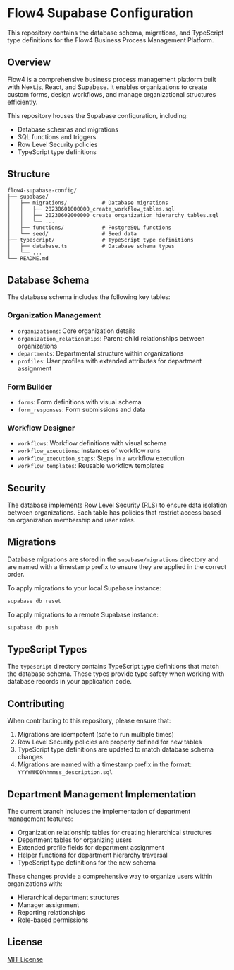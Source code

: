 # Flow4 Supabase Configuration

This repository contains the database schema, migrations, and TypeScript type definitions for the Flow4 Business Process Management Platform.

## Overview

Flow4 is a comprehensive business process management platform built with Next.js, React, and Supabase. It enables organizations to create custom forms, design workflows, and manage organizational structures efficiently.

This repository houses the Supabase configuration, including:
- Database schemas and migrations
- SQL functions and triggers
- Row Level Security policies
- TypeScript type definitions

## Structure

```
flow4-supabase-config/
├── supabase/
│   ├── migrations/           # Database migrations
│   │   ├── 20230601000000_create_workflow_tables.sql
│   │   ├── 20230602000000_create_organization_hierarchy_tables.sql
│   │   └── ...
│   ├── functions/            # PostgreSQL functions
│   └── seed/                 # Seed data
├── typescript/               # TypeScript type definitions
│   ├── database.ts           # Database schema types
│   └── ...
└── README.md
```

## Database Schema

The database schema includes the following key tables:

### Organization Management
- `organizations`: Core organization details
- `organization_relationships`: Parent-child relationships between organizations
- `departments`: Departmental structure within organizations
- `profiles`: User profiles with extended attributes for department assignment

### Form Builder
- `forms`: Form definitions with visual schema
- `form_responses`: Form submissions and data

### Workflow Designer
- `workflows`: Workflow definitions with visual schema
- `workflow_executions`: Instances of workflow runs
- `workflow_execution_steps`: Steps in a workflow execution
- `workflow_templates`: Reusable workflow templates

## Security

The database implements Row Level Security (RLS) to ensure data isolation between organizations. Each table has policies that restrict access based on organization membership and user roles.

## Migrations

Database migrations are stored in the `supabase/migrations` directory and are named with a timestamp prefix to ensure they are applied in the correct order.

To apply migrations to your local Supabase instance:

```bash
supabase db reset
```

To apply migrations to a remote Supabase instance:

```bash
supabase db push
```

## TypeScript Types

The `typescript` directory contains TypeScript type definitions that match the database schema. These types provide type safety when working with database records in your application code.

## Contributing

When contributing to this repository, please ensure that:

1. Migrations are idempotent (safe to run multiple times)
2. Row Level Security policies are properly defined for new tables
3. TypeScript type definitions are updated to match database schema changes
4. Migrations are named with a timestamp prefix in the format: `YYYYMMDDhhmmss_description.sql`

## Department Management Implementation

The current branch includes the implementation of department management features:

- Organization relationship tables for creating hierarchical structures
- Department tables for organizing users
- Extended profile fields for department assignment
- Helper functions for department hierarchy traversal
- TypeScript type definitions for the new schema

These changes provide a comprehensive way to organize users within organizations with:
- Hierarchical department structures
- Manager assignment
- Reporting relationships
- Role-based permissions

## License

[MIT License](LICENSE)